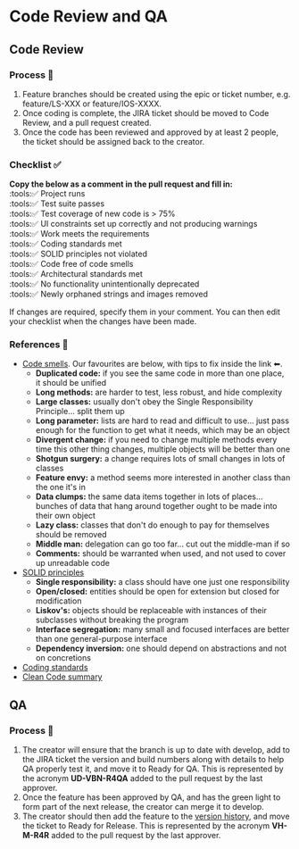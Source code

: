 # Code Review and QA

## Code Review
### Process 🔖
1. Feature branches should be created using the epic or ticket number, e.g. feature/LS-XXX or feature/IOS-XXXX.  
2. Once coding is complete, the JIRA ticket should be moved to Code Review, and a pull request created.  
3. Once the code has been reviewed and approved by at least 2 people, the ticket should be assigned back to the creator.

### Checklist ✅
**Copy the below as a comment in the pull request and fill in:**  
:tools::white_check_mark: Project runs  
:tools::white_check_mark: Test suite passes  
:tools::white_check_mark: Test coverage of new code is > 75%  
:tools::white_check_mark: UI constraints set up correctly and not producing warnings  
:tools::white_check_mark: Work meets the requirements  
:tools::white_check_mark: Coding standards met  
:tools::white_check_mark: SOLID principles not violated  
:tools::white_check_mark: Code free of code smells  
:tools::white_check_mark: Architectural standards met  
:tools::white_check_mark: No functionality unintentionally deprecated  
:tools::white_check_mark: Newly orphaned strings and images removed   

If changes are required, specify them in your comment. You can then edit your checklist when the changes have been made.

### References 📕
- [Code smells](codesmells.pdf). Our favourites are below, with tips to fix inside the link ⬅.
   - **Duplicated code:** if you see the same code in more than one place, it should be unified
   - **Long methods:** are harder to test, less robust, and hide complexity
   - **Large classes:** usually don't obey the Single Responsibility Principle... split them up
   - **Long parameter:** lists are hard to read and difficult to use... just pass enough for the function to get what it needs, which may be an object
   - **Divergent change:** if you need to change multiple methods every time this other thing changes, multiple objects will be better than one
   - **Shotgun surgery:** a change requires lots of small changes in lots of classes
   - **Feature envy:** a method seems more interested in another class than the one it's in
   - **Data clumps:** the same data items together in lots of places... bunches of data that hang around together ought to be made into their own object
   - **Lazy class:** classes that don't do enough to pay for themselves should be removed
   - **Middle man:** delegation can go too far... cut out the middle-man if so
   - **Comments:** should be warranted when used, and not used to cover up unreadable code
- [SOLID principles](https://en.wikipedia.org/wiki/SOLID)
   - **Single responsibility:** a class should have one just one responsibility
   - **Open/closed:** entities should be open for extension but closed for modification
   - **Liskov's:** objects should be replaceable with instances of their subclasses without breaking the program
   - **Interface segregation:** many small and focused interfaces are better than one general-purpose interface
   - **Dependency inversion:** one should depend on abstractions and not on concretions
- [Coding standards](/etiquette/CODING_STANDARDS.md)
- [Clean Code summary](https://gist.github.com/wojteklu/73c6914cc446146b8b533c0988cf8d29)

## QA
### Process 🔖
1. The creator will ensure that the branch is up to date with develop, add to the JIRA ticket the version and build numbers along with details to help QA properly test it, and move it to Ready for QA. This is represented by the acronym **UD-VBN-R4QA** added to the pull request by the last approver.
2. Once the feature has been approved by QA, and has the green light to form part of the next release, the creator can merge it to develop.
3. The creator should then add the feature to the [version history](https://livestyled.atlassian.net/wiki/spaces/1LP/pages/103251969/iOS+Platform+Version+History), and move the ticket to Ready for Release. This is represented by the acronym **VH-M-R4R** added to the pull request by the last approver.
